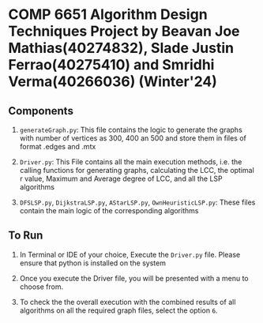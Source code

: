 # COMP 6651 Algorithm Design Techniques Project by Beavan Joe Mathias(40274832), Slade Justin Ferrao(40275410) and Smridhi Verma(40266036) (Winter'24)

## Components

1. `generateGraph.py`: This file contains the logic to generate the graphs with number of vertices as 300, 400 an 500 and store them in files of format .edges and .mtx

2. `Driver.py`: This File contains all the main execution methods, i.e. the calling functions for generating graphs, calculating the LCC, the optimal r value, Maximum and Average degree of LCC, and all the LSP algorithms

3. `DFSLSP.py`, `DijkstraLSP.py`, `AStarLSP.py`, `OwnHeuristicLSP.py`: These files contain the main logic of the corresponding algorithms

## To Run

1. In Terminal or IDE of your choice, Execute the `Driver.py` file. Please ensure that python is installed on the system

2. Once you execute the Driver file, you will be presented with a menu to choose from.

3. To check the the overall execution with the combined results of all algorithms on all the required graph files, select the option `6`.
